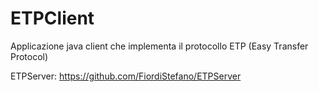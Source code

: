 # ETPClient
Applicazione java client che implementa il protocollo ETP (Easy Transfer Protocol)

ETPServer: https://github.com/FiordiStefano/ETPServer
